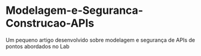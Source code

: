 # Modelagem-e-Seguranca-Construcao-APIs
Um pequeno artigo desenvolvido sobre modelagem e segurança de APIs de pontos abordados no Lab
